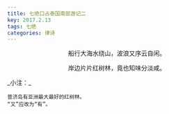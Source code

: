 ```yaml
---
title: 七绝口占泰国南部游记二
key: 2017.2.13
tags: 七绝
categories: 律诗
---
```


<p align="center">船行大海水绕山，波浪又序云自闲。
</p>
<p align="center">岸边片片红树林，竟也知味分淡咸。
</p>
_小注：_

```
普济岛有亚洲最大最好的红树林。
“又”应改为“有”。
```